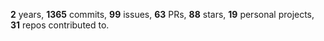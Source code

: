 **2** years, **1365** commits, **99** issues, **63** PRs, **88** stars, **19** personal projects, **31** repos contributed to.
